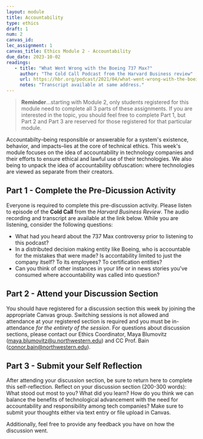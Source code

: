 ```yaml
---
layout: module
title: Accountability
type: ethics
draft: 1
num: 2
canvas_id: 
lec_assignment: 1
canvas_title: Ethics Module 2 - Accountability
due_date: 2023-10-02
readings:
   - title: "What Went Wrong with the Boeing 737 Max?"
     author: "The Cold Call Podcast from the Harvard Business review"
     url: https://hbr.org/podcast/2021/04/what-went-wrong-with-the-boeing-737-max
     notes: "Transcript available at same address."
---
```


> **Reminder**...starting with Module 2, only students registered for this module need to complete all 3 parts of these assignments. If you are
> interested in the topic, you should feel free to complete Part 1, but Part 2 and Part 3 are reserved for those registered for that
> particular module.

Accountabilty–being responsible or answerable for a system's existence, behavior, and impacts–lies at the core of technical ethics. This week's module focuses on the idea of accountability in technology companies and their efforts to ensure ethical and lawful use of their technologies. We also being to unpack the idea of accountability obfuscation: where technologies are viewed as separate from their creators.

## Part 1 - Complete the Pre-Dicussion Activity

Everyone is required to complete this pre-discussion activity. Please listen to episode of the **Cold Call** from the _Harvard Business Review_. The audio recording and transcript are available at the link below. While you are listening, consider the following questions:

* What had you heard about the 737 Max controversy prior to listening to this podcast?
* In a distributed decision making entity like Boeing, who is accountable for the mistakes that were made? Is accontability limited to just the company itself? To its employees? To certification entities?
* Can you think of other instances in your life or in news stories you've consumed where accountability was called into question?

## Part 2 - Attend your Discussion Section

You should have registered for a discussion section this week by joining the appropriate Canvas group. Switching sessions is not allowed and attendance at your registered section is required and you must be in-attendance _for the entirety of the session_. For questions about discussion sections, please contact our Ethics Coordinator, Maya Blumovitz (maya.blumovitz@u.northwestern.edu) and CC Prof. Bain (connor.bain@northwestern.edu).

## Part 3 - Submit your Self Reflection

After attending your discussion section, be sure to return here to complete this self-reflection. Reflect on your discussion section (200-300 words): What stood out most to you? What did you learn? How do you think we can balance the benefits of technological advancement with the need for accountability and responsibility among tech companies? Make sure to submit your thoughts either via text entry or file upload in Canvas.

Additionally, feel free to provide any feedback you have on how the discussion went.